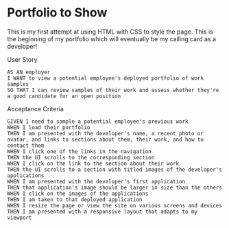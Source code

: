 # Portfolio to Show

This is my first attempt at using HTML with CSS to style the page. This is the beginning of my portfolio which will eventually be my calling card as a developer!

User Story
```
AS AN employer
I WANT to view a potential employee's deployed portfolio of work samples
SO THAT I can review samples of their work and assess whether they're a good candidate for an open position
```

Acceptance Criteria
```
GIVEN I need to sample a potential employee's previous work
WHEN I load their portfolio
THEN I am presented with the developer's name, a recent photo or avatar, and links to sections about them, their work, and how to contact them
WHEN I click one of the links in the navigation
THEN the UI scrolls to the corresponding section
WHEN I click on the link to the section about their work
THEN the UI scrolls to a section with titled images of the developer's applications
WHEN I am presented with the developer's first application
THEN that application's image should be larger in size than the others
WHEN I click on the images of the applications
THEN I am taken to that deployed application
WHEN I resize the page or view the site on various screens and devices
THEN I am presented with a responsive layout that adapts to my viewport
```